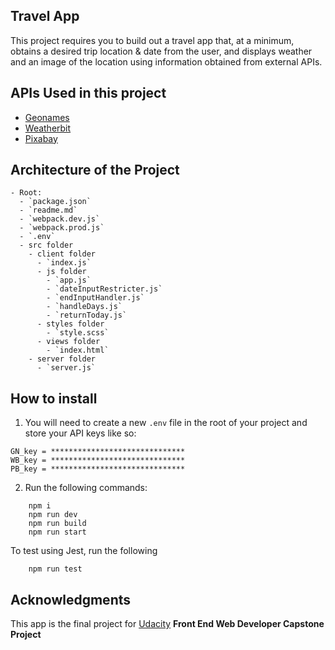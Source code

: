 ## Travel App

This project requires you to build out a travel app that, at a minimum, obtains a desired trip location & date from the user, and displays weather and an image of the location using information obtained from external APIs.


## APIs Used in this project

- [Geonames](https://www.geonames.org/)
- [Weatherbit](https://www.weatherbit.io/api)
- [Pixabay](https://pixabay.com/api/docs/)

## Architecture of the Project

```shell script
- Root:
  - `package.json`
  - `readme.md`
  - `webpack.dev.js`
  - `webpack.prod.js`
  - `.env`
  - src folder
    - client folder
      - `index.js`
      - js folder
        - `app.js` 
        - `dateInputRestricter.js`
        - `endInputHandler.js`
        - `handleDays.js`
        - `returnToday.js`
      - styles folder
        - `style.scss` 
      - views folder
        - `index.html`
    - server folder
      - `server.js`
```


## How to install


1. You will need to create a new `.env` file in the root of your project and store your API keys like so:

```shell script
GN_key = ******************************
WB_key = ******************************
PB_key = ******************************
```

2. Run the following commands:


```shell script
    npm i
    npm run dev
    npm run build
    npm run start
```

To test using Jest, run the following

```shell script
    npm run test
```

## Acknowledgments

This app is the final project for [Udacity](https://www.udacity.com/) **Front End Web Developer Capstone Project**
